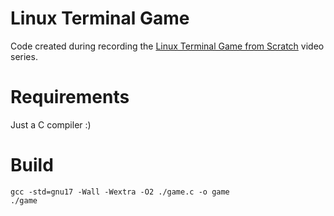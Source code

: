 # Linux Terminal Game
Code created during recording the [Linux Terminal Game from Scratch](https://youtu.be/WvSOSyi5lWY) video series.

# Requirements
Just a C compiler :)

# Build
```
gcc -std=gnu17 -Wall -Wextra -O2 ./game.c -o game
./game
```

